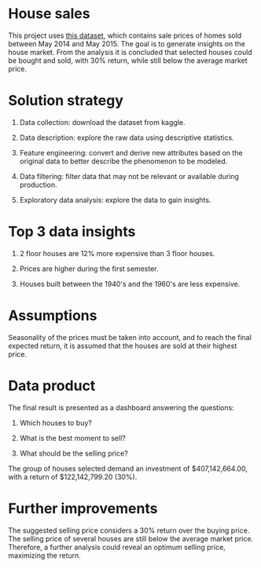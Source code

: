 # House sales

This project uses [this dataset](https://www.kaggle.com/harlfoxem/housesalesprediction), which contains sale prices of homes sold between May 2014 and May 2015. The goal is to generate insights on the house market. From the analysis it is concluded that selected houses could be bought and sold, with 30% return, while still below the average market price.

# Solution strategy

1. Data collection: download the dataset from kaggle.

2. Data description: explore the raw data using descriptive statistics.

3. Feature engineering: convert and derive new attributes based on the original data to better describe the phenomenon to be modeled.

4. Data filtering: filter data that may not be relevant or available during production.

5. Exploratory data analysis: explore the data to gain insights.

# Top 3 data insights

1. 2 floor houses are 12% more expensive than 3 floor houses.

2. Prices are higher during the first semester.

3. Houses built between the 1940's and the 1960's are less expensive.

# Assumptions

Seasonality of the prices must be taken into account, and to reach the final expected return, it is assumed that the houses are sold at their highest price.

# Data product

The final result is presented as a dashboard answering the questions:

1. Which houses to buy?

2. What is the best moment to sell?

3. What should be the selling price?

The group of houses selected demand an investment of $407,142,664.00, with a return of $122,142,799.20 (30%).

# Further improvements

The suggested selling price considers a 30% return over the buying price. The selling price of several houses are still below the average market price. Therefore, a further analysis could reveal an optimum selling price, maximizing the return.
